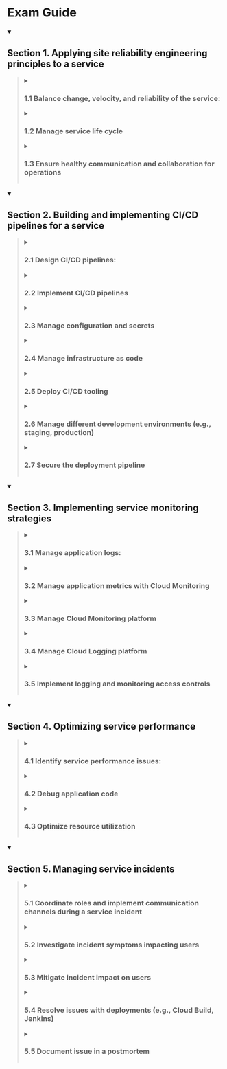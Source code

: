 # Exam Guide

<details open><summary> <h2>Section 1. Applying site reliability engineering principles to a service</h2> </summary><blockquote>
    <details><summary><h3>1.1 Balance change, velocity, and reliability of the service:</h3></summary>
        <ol>
            <li>Discover SLIs (e.g., availability, latency)</li>
            <li>Define SLOs and understand SLAs</li>
            <li>Agree to consequences of not meeting the error budget</li>
            <li>Construct feedback loops to decide what to build next</li>
            <li>Eliminate toil via automation</li>
        </ol>
    </details>
    <details>
    <summary><h3>1.2 Manage service life cycle</h3></summary>
        <ol>
            <li>Manage a service (e.g., introduce a new service, deploy, maintain, and retire it)</li>
            <li>Plan for capacity (e.g., quotas and limits management)</li>
        </ol>
    </details>
    <details>
    <summary><h3>1.3 Ensure healthy communication and collaboration for operations</h3></summary>
        <ol>
            <li>Prevent burnout (e.g., set up automation processes to prevent burnout)</li>
            <li>Foster a learning culture</li>
            <li>Foster a culture of blamelessness</li>
        </ol>
    </details>
</details>

<details open><summary> <h2>Section 2. Building and implementing CI/CD pipelines for a service</h2> </summary><blockquote>
    <details><summary> <h3>2.1 Design CI/CD pipelines:</h3> </summary>
        <ol>
            <li>Creating and storing immutable artifacts with Artifact Registry</li>
            <li>Deployment strategies with Cloud Build and Spinnaker</li>
            <li>Deployment to hybrid and multicloud environments with Anthos, Spinnaker, and Kubernetes</li>
            <li>Artifact versioning strategy with Cloud Build and Artifact Registry</li>
            <li>CI/CD pipeline triggers with Cloud Source Repositories, external SCM, and Pub/Sub</li>
            <li>Testing a new version with Spinnaker</li>
            <li>Configuring deployment processes (e.g., approval flows)</li>
        </ol>
    </details>
    <details>
    <summary><h3>2.2 Implement CI/CD pipelines</h3></summary>
        <ol>
            <li>CI with Cloud Build</li>
            <li>CD with Cloud Build</li>
            <li>Open source tooling (e.g., Jenkins, Spinnaker, GitLab, Concourse)</li>
            <li>Auditing and tracing of deployments (e.g., CSR, Artifact Registry, Cloud Build, Cloud Audit Logs)</li>
        </ol>
    </details>
    <details>
    <summary><h3>2.3 Manage configuration and secrets</h3></summary>
        <ol>
            <li>Secure storage methods</li>
            <li>Secret rotation and config changes</li>
        </ol>
    </details>
    <details>
    <summary><h3>2.4 Manage infrastructure as code</h3></summary>
        <ol>
            <li>Terraform</li>
            <li>Infrastructure code versioning</li>
            <li>Make infrastructure changes safer</li>
            <li>Immutable architecture</li>
        </ol>
    </details>
    <details>
    <summary><h3>2.5 Deploy CI/CD tooling</h3></summary>
        <ol>
            <li>Centralized tools vs. multiple tools (single vs. multi-tenant)</li>
            <li>Security of CI/CD tooling</li>
        </ol>
    </details>
    <details>
    <summary><h3>2.6 Manage different development environments (e.g., staging, production)</h3></summary>
        <ol>
            <li>Decide on the number of environments and their purpose</li>
            <li>Create environments dynamically per feature branch with GKE</li>
            <li>Local development environments with Docker, Cloud Code, Skaffold</li>
        </ol>
    </details>
    <details>
    <summary><h3>2.7 Secure the deployment pipeline</h3></summary>
        <ol>
            <li>Vulnerability analysis with Artifact Registry</li>
            <li>Binary Authorization</li>
            <li>IAM policies per environment</li>
        </ol>
    </details>
</details>

<details open><summary><h2>Section 3. Implementing service monitoring strategies</h2> </summary><blockquote>
    <details><summary> <h3>3.1 Manage application logs:</h3> </summary>
        <ol>
            <li>Collecting logs from Compute Engine, GKE with Cloud Logging, Fluentd</li>
            <li>Collecting third-party and structured logs with Cloud Logging, Fluentd</li>
            <li>Sending application logs directly to the Cloud Logging API</li>
        </ol>
    </details>
    <details>
    <summary><h3>3.2 Manage application metrics with Cloud Monitoring</h3></summary>
        <ol>
            <li>Collecting metrics from Compute Engine</li>
            <li>Collecting GKE/Kubernetes metrics</li>
            <li>Use Metrics Explorer for ad hoc metric analysis</li>
        </ol>
    </details>
    <details>
    <summary><h3>3.3 Manage Cloud Monitoring platform</h3></summary>
        <ol>
            <li>Creating a monitoring dashboard</li>
            <li>Filtering and sharing dashboards</li>
            <li>Configure third-party alerting in Cloud Monitoring (e.g., PagerDuty, Slack)</li>
            <li>Define alerting policies based on SLIs with Cloud Monitoring</li>
            <li>Automate alerting policy definition with Terraform</li>
            <li>Implementing SLO monitoring and alerting with Cloud Monitoring</li>
            <li>Understand Cloud Monitoring integrations (e.g., Grafana, BigQuery)</li>
            <li>Using SIEM tools to analyze audit/flow logs (e.g., Splunk, Datadog)</li>
            <li>Design Cloud Monitoring metrics scopes</li>
        </ol>
    </details>
    <details>
    <summary><h3>3.4 Manage Cloud Logging platform</h3></summary>
        <ol>
            <li>Enabling data access logs (e.g., Cloud Audit Logs)</li>
            <li>Enabling VPC flow logs</li>
            <li>Viewing logs in the Google Cloud Console</li>
            <li>Using basic vs. advanced logging filters</li>
            <li>Implementing logs-based metrics</li>
            <li>Understanding the logging exclusion vs. logging export</li>
            <li>Selecting the options for logging export</li>
            <li>Implementing a project-level / org-level export</li>
            <li>Viewing export logs in Cloud Storage and BigQuery</li>
            <li>Sending logs to an external logging platform</li>
        </ol>
    </details>
    <details>
    <summary><h3>3.5 Implement logging and monitoring access controls</h3></summary>
        <ol>
            <li>Set ACL to restrict access to audit logs with IAM, Cloud Logging</li>
            <li>Set ACL to restrict export configuration with IAM, Cloud Logging</li>
            <li>Set ACL to allow metric writing for custom metrics with IAM, Cloud Monitoring</li>
        </ol>
    </details>
</details>

<details open><summary> <h2>Section 4. Optimizing service performance</h2> </summary><blockquote>
    <details><summary> <h3>4.1 Identify service performance issues:</h3> </summary>
        <ol>
            <li>Evaluate and understand user impact</li>
            <li>Utilize Google Cloud’s operations suite to identify cloud resource utilization</li>
            <li>Utilize Cloud Trace and Cloud Profiler to profile performance characteristics</li>
            <li>Interpret service mesh telemetry</li>
            <li>Troubleshoot issues with the image/OS</li>
            <li>Troubleshoot network issues (e.g., VPC flow logs, firewall logs, latency, view network details)</li>
        </ol>
    </details>
    <details>
    <summary><h3>4.2 Debug application code</h3></summary>
        <ol>
            <li>Application instrumentation</li>
            <li>Cloud Debugger</li>
            <li>Cloud Logging</li>
            <li>Cloud Trace</li>
            <li>Debugging distributed applications</li>
            <li>App Engine local development server</li>
            <li>Error Reporting</li>
            <li>Cloud Profiler</li>
        </ol>
    </details>
    <details>
    <summary><h3>4.3 Optimize resource utilization</h3></summary>
        <ol>
            <li>Identify resource costs</li>
            <li>Identify resource utilization levels</li>
            <li>Develop plan to optimize areas of greatest cost or lowest utilization</li>
            <li>Manage preemptible VMs</li>
            <li>Utilize committed use discounts where appropriate</li>
            <li>TCO considerations (e.g., security, logging, networking)</li>
            <li>Consider network pricing</li>
        </ol>
    </details>
</details>

<details open><summary> <h2>Section 5. Managing service incidents</h2> </summary><blockquote>
    <details><summary> <h3>5.1 Coordinate roles and implement communication channels during a service incident</h3> </summary>
        <ol>
            <li>Define roles (incident commander, communication lead, operations lead)</li>
            <li>Handle requests for impact assessment</li>
            <li>Provide regular status updates, internal and external</li>
            <li>Record major changes in incident state (e.g., When mitigated? When is all clear?)</li>
            <li>Establish communications channels (e.g., email, IRC, Hangouts, Slack, phone)</li>
            <li>Scaling response team and delegation</li>
            <li>Avoid exhaustion / burnout</li>
            <li>Rotate / hand over roles</li>
        </ol>
    </details>
    <details>
    <summary><h3>5.2 Investigate incident symptoms impacting users</h3></summary>
        <ol>
            <li>Identify probable causes of service failure</li>
            <li>Evaluate symptoms against probable causes; rank probability of cause based on observed</li>
            <li>Perform investigation to isolate most likely actual cause</li>
            <li>Identify alternatives to mitigate issue</li>
        </ol>
    </details>
    <details>
    <summary><h3>5.3 Mitigate incident impact on users</h3></summary>
        <ol>
            <li>Roll back release</li>
            <li>Drain / redirect traffic</li>
            <li>Turn off experiment</li>
            <li>Add capacity</li>
        </ol>
    </details>
    <details>
    <summary><h3>5.4 Resolve issues with deployments (e.g., Cloud Build, Jenkins)</h3></summary>
        <ol>
            <li>Code change / fix bug</li>
            <li>Verify fix</li>
            <li>Declare all-clear</li>
        </ol>
    </details>
    <details>
    <summary><h3>5.5 Document issue in a postmortem</h3></summary>
        <ol>
            <li>Document root causes</li>
            <li>Create and prioritize action items</li>
            <li>Communicate postmortem to stakeholders</li>
        </ol>
    </details>   
</details>
